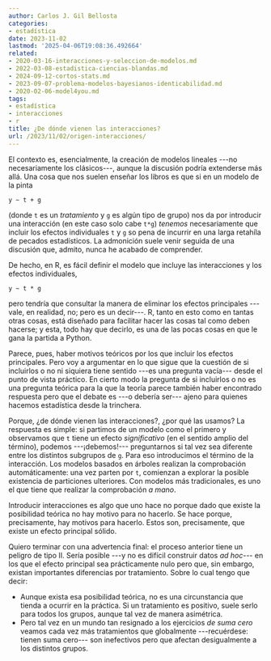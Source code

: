 ```yaml
---
author: Carlos J. Gil Bellosta
categories:
- estadística
date: 2023-11-02
lastmod: '2025-04-06T19:08:36.492664'
related:
- 2020-03-16-interacciones-y-seleccion-de-modelos.md
- 2022-03-08-estadistica-ciencias-blandas.md
- 2024-09-12-cortos-stats.md
- 2023-09-07-problema-modelos-bayesianos-identicabilidad.md
- 2020-02-06-model4you.md
tags:
- estadística
- interacciones
- r
title: ¿De dónde vienen las interacciones?
url: /2023/11/02/origen-interacciones/
---
```


El contexto es, esencialmente, la creación de modelos lineales ---no necesariamente los clásicos---, aunque la discusión podría extenderse más allá. Una cosa que nos suelen enseñar los libros es que si en un modelo de la pinta

```
y ~ t + g
```

(donde `t` es un _tratamiento_ y `g` es algún tipo de grupo) nos da por introducir una interacción (en este caso solo cabe `t*g`) _tenemos_ necesariamente que incluir los efectos individuales `t` y `g` so pena de incurrir en una larga retahíla de pecados estadísticos. La admonición suele venir seguida de una discusión que, admito, nunca he acabado de comprender.

De hecho, en R, es fácil definir el modelo que incluye las interacciones y los efectos individuales,

```
y ~ t * g
```

pero tendría que consultar la manera de eliminar los efectos principales ---vale, en realidad, no; pero es un decir---. R, tanto en esto como en tantas otras cosas, está diseñado para facilitar hacer las cosas tal como deben hacerse; y esta, todo hay que decirlo, es una de las pocas cosas en que le gana la partida a Python.

Parece, pues, haber motivos teóricos por los que incluir los efectos principales. Pero voy a argumentar en lo que sigue que la cuestión de si incluirlos o no ni siquiera tiene sentido ---es una pregunta vacía--- desde el punto de vista práctico. En cierto modo la pregunta de si incluirlos o no es una pregunta teórica para la que la teoría parece también haber encontrado respuesta pero que el debate es ---o debería ser--- ajeno para quienes hacemos estadística desde la trinchera.

Porque, ¿de dónde vienen las interacciones?, ¿por qué las usamos? La respuesta es simple: si partimos de un modelo como el primero y observamos que `t` tiene un efecto _significativo_ (en el sentido amplio del término), podemos ---¡debemos!--- preguntarnos si tal vez sea diferente entre los distintos subgrupos de `g`. Para eso introducimos el término de la interacción. Los modelos basados en árboles realizan la comprobación automáticamente: una vez parten por `t`, comienzan a explorar la posible existencia de particiones ulteriores. Con modelos más tradicionales, es uno el que tiene que realizar la comprobación _a mano_.

Introducir interacciones es algo que uno hace no porque dado que existe la posibilidad teórica no hay motivo para no hacerlo. Se hace porque, precisamente, hay motivos para hacerlo. Estos son, precisamente, que existe un efecto principal sólido.

Quiero terminar con una advertencia final: el proceso anterior tiene un peligro de tipo II. Sería posible ---y no es difícil construir datos _ad hoc_--- en los que el efecto principal sea prácticamente nulo pero que, sin embargo, existan importantes diferencias por tratamiento. Sobre lo cual tengo que decir:

* Aunque exista esa posibilidad teórica, no es una circunstancia que tienda a ocurrir en la práctica. Si un tratamiento es positivo, suele serlo para todos los grupos, aunque tal vez de manera asimétrica.
* Pero tal vez en un mundo tan resignado a los ejercicios _de suma cero_ veamos cada vez más tratamientos que globalmente ---recuérdese: tienen suma cero--- son inefectivos pero que afectan desigualmente a los distintos grupos.